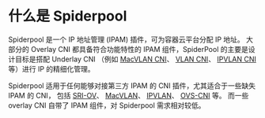 # 什么是 Spiderpool

Spiderpool 是一个 IP 地址管理 (IPAM) 插件，可为容器云平台分配 IP 地址。
大部分的 Overlay CNI 都具备符合功能特性的 IPAM 组件，SpiderPool 的主要是设计目标是搭配 Underlay CNI
（例如 [MacVLAN CNI](https://github.com/containernetworking/plugins/tree/main/plugins/main/macvlan)、
[VLAN CNI](https://github.com/containernetworking/plugins/tree/main/plugins/main/vlan)、
[IPVLAN CNI](https://github.com/containernetworking/plugins/tree/main/plugins/main/ipvlan)等）进行 IP 的精细化管理。

Spiderpool 适用于任何能够对接第三方 IPAM 的 CNI 插件，尤其适合于一些缺失 IPAM 的 CNI，
包括 [SRI-OV](https://github.com/k8snetworkplumbingwg/sriov-cni)、
[MacVLAN](https://github.com/containernetworking/plugins/tree/main/plugins/main/macvlan)、
[IPVLAN](https://github.com/containernetworking/plugins/tree/main/plugins/main/ipvlan)、
[OVS-CNI](https://github.com/k8snetworkplumbingwg/ovs-cni) 等。
而一些 overlay CNI 自带了 IPAM 组件，对 Spiderpool 需求相对较低。
